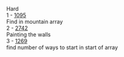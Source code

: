 Hard  
1 - [1095](./src/main/java/ru/potemkin/leetcode/hard/Mountain1095.java)  
Find in mountain array  
2 - [2742](./src/main/java/ru/potemkin/leetcode/hard/PaintingTheWalls2742.java)  
Painting the walls  
3 - [1269](./src/main/java/ru/potemkin/leetcode/hard/NumberOfWaysToStay1269.java)  
find number of ways to start in start of array

